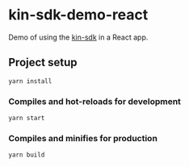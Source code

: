 # kin-sdk-demo-react

Demo of using the [kin-sdk](https://github.com/kin-sdk/kin-sdk) in a React app.

## Project setup

```
yarn install
```

### Compiles and hot-reloads for development

```
yarn start
```

### Compiles and minifies for production

```
yarn build
```
